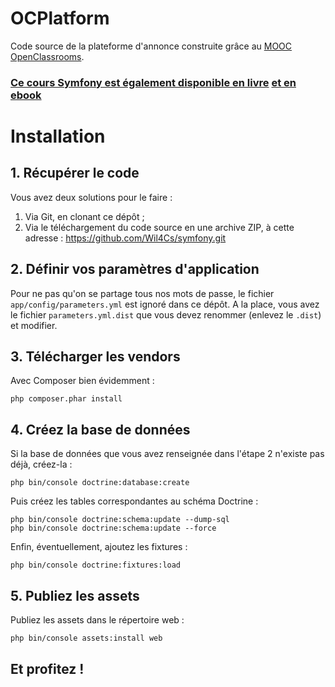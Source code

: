 # OCPlatform
Code source de la plateforme d'annonce construite grâce au [MOOC OpenClassrooms](https://openclassrooms.com/courses/developpez-votre-site-web-avec-le-framework-symfony2).
### [Ce cours Symfony est également disponible en livre](http://www.eyrolles.com/Informatique/Livre/developpez-votre-site-web-avec-le-framework-symfony2-9791090085428) [et en ebook](https://openclassrooms.com/ebooks/developpez-votre-site-web-avec-le-framework-symfony2)

# Installation
## 1. Récupérer le code
Vous avez deux solutions pour le faire :

1. Via Git, en clonant ce dépôt ;
2. Via le téléchargement du code source en une archive ZIP, à cette adresse : https://github.com/Wil4Cs/symfony.git

## 2. Définir vos paramètres d'application
Pour ne pas qu'on se partage tous nos mots de passe, le fichier `app/config/parameters.yml` est ignoré dans ce dépôt. A la place, vous avez le fichier `parameters.yml.dist` que vous devez renommer (enlevez le `.dist`) et modifier.

## 3. Télécharger les vendors
Avec Composer bien évidemment :

    php composer.phar install

## 4. Créez la base de données
Si la base de données que vous avez renseignée dans l'étape 2 n'existe pas déjà, créez-la :

    php bin/console doctrine:database:create

Puis créez les tables correspondantes au schéma Doctrine :

    php bin/console doctrine:schema:update --dump-sql
    php bin/console doctrine:schema:update --force

Enfin, éventuellement, ajoutez les fixtures :

    php bin/console doctrine:fixtures:load

## 5. Publiez les assets
Publiez les assets dans le répertoire web :

    php bin/console assets:install web

## Et profitez !
